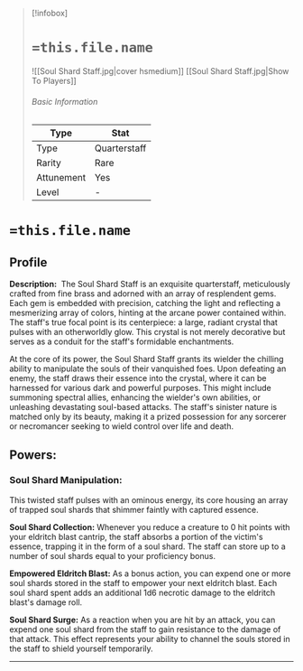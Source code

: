> [!infobox]
> # `=this.file.name`
> ![[Soul Shard Staff.jpg|cover hsmedium]]
> [[Soul Shard Staff.jpg|Show To Players]]
> ###### Basic Information
> Type |  Stat |
> ---|---|
> Type | Quarterstaff |
> Rarity | Rare |
> Attunement | Yes |
> Level | - |

# `=this.file.name`
## Profile

**Description:** 
The Soul Shard Staff is an exquisite quarterstaff, meticulously crafted from fine brass and adorned with an array of resplendent gems. Each gem is embedded with precision, catching the light and reflecting a mesmerizing array of colors, hinting at the arcane power contained within. The staff's true focal point is its centerpiece: a large, radiant crystal that pulses with an otherworldly glow. This crystal is not merely decorative but serves as a conduit for the staff's formidable enchantments.

At the core of its power, the Soul Shard Staff grants its wielder the chilling ability to manipulate the souls of their vanquished foes. Upon defeating an enemy, the staff draws their essence into the crystal, where it can be harnessed for various dark and powerful purposes. This might include summoning spectral allies, enhancing the wielder's own abilities, or unleashing devastating soul-based attacks. The staff's sinister nature is matched only by its beauty, making it a prized possession for any sorcerer or necromancer seeking to wield control over life and death.

## Powers:
### Soul Shard Manipulation:
This twisted staff pulses with an ominous energy, its core housing an array of trapped soul shards that shimmer faintly with captured essence.

**Soul Shard Collection:** Whenever you reduce a creature to 0 hit points with your eldritch blast cantrip, the staff absorbs a portion of the victim's essence, trapping it in the form of a soul shard. The staff can store up to a number of soul shards equal to your proficiency bonus.

**Empowered Eldritch Blast:** As a bonus action, you can expend one or more soul shards stored in the staff to empower your next eldritch blast. Each soul shard spent adds an additional 1d6 necrotic damage to the eldritch blast's damage roll.

**Soul Shard Surge:** As a reaction when you are hit by an attack, you can expend one soul shard from the staff to gain resistance to the damage of that attack. This effect represents your ability to channel the souls stored in the staff to shield yourself temporarily.

---